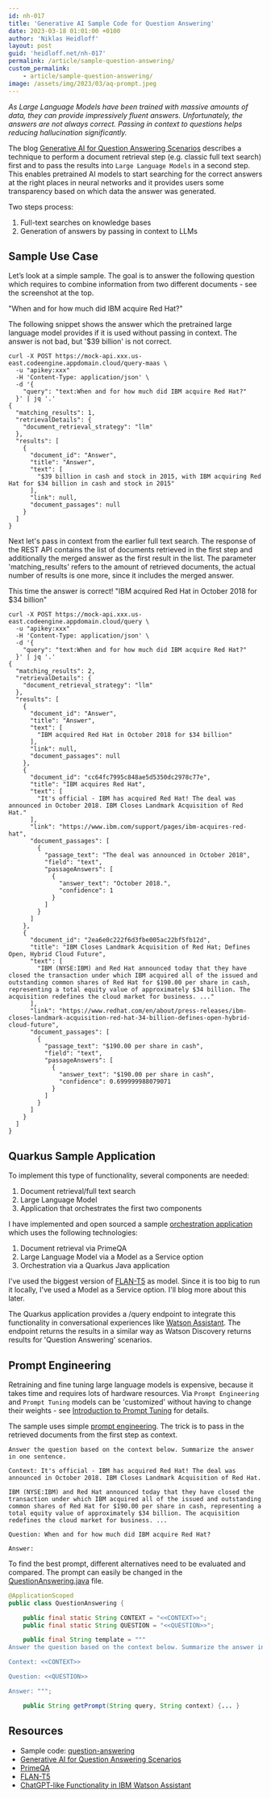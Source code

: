 ```yaml
---
id: nh-017
title: 'Generative AI Sample Code for Question Answering'
date: 2023-03-18 01:01:00 +0100
author: 'Niklas Heidloff'
layout: post
guid: 'heidloff.net/nh-017'
permalink: /article/sample-question-answering/
custom_permalink:
    - article/sample-question-answering/
image: /assets/img/2023/03/aq-prompt.jpeg
---
```


*As Large Language Models have been trained with massive amounts of data, they can provide impressively fluent answers. Unfortunately, the answers are not always correct. Passing in context to questions helps reducing hallucination significantly.*

The blog [Generative AI for Question Answering Scenarios](https://heidloff.net/article/question-answering-transformers/) describes a technique to perform a document retrieval step (e.g. classic full text search) first and to pass the results into `Large Language Models` in a second step. This enables pretrained AI models to start searching for the correct answers at the right places in neural networks and it provides users some transparency based on which data the answer was generated.

Two steps process:

1. Full-text searches on knowledge bases
2. Generation of answers by passing in context to LLMs


## Sample Use Case

Let’s look at a simple sample. The goal is to answer the following question which requires to combine information from two different documents - see the screenshot at the top.

"When and for how much did IBM acquire Red Hat?"

The following snippet shows the answer which the pretrained large language model provides if it is used without passing in context. The answer is not bad, but '$39 billion' is not correct.

``` text
curl -X POST https://mock-api.xxx.us-east.codeengine.appdomain.cloud/query-maas \
  -u "apikey:xxx"
  -H 'Content-Type: application/json' \
  -d '{
    "query": "text:When and for how much did IBM acquire Red Hat?"
  }' | jq '.' 
{
  "matching_results": 1,
  "retrievalDetails": {
    "document_retrieval_strategy": "llm"
  },
  "results": [
    {
      "document_id": "Answer",
      "title": "Answer",
      "text": [
        "$39 billion in cash and stock in 2015, with IBM acquiring Red Hat for $34 billion in cash and stock in 2015"
      ],
      "link": null,
      "document_passages": null
    }
  ]
}
```

Next let's pass in context from the earlier full text search. The response of the REST API contains the list of documents retrieved in the first step and additionally the merged answer as the first result in the list. The parameter 'matching_results' refers to the amount of retrieved documents, the actual number of results is one more, since it includes the merged answer. 

This time the answer is correct! "IBM acquired Red Hat in October 2018 for $34 billion"

```text
curl -X POST https://mock-api.xxx.us-east.codeengine.appdomain.cloud/query \
  -u "apikey:xxx"
  -H 'Content-Type: application/json' \
  -d '{
    "query": "text:When and for how much did IBM acquire Red Hat?"
  }' | jq '.' 
{
  "matching_results": 2,
  "retrievalDetails": {
    "document_retrieval_strategy": "llm"
  },
  "results": [
    {
      "document_id": "Answer",
      "title": "Answer",
      "text": [
        "IBM acquired Red Hat in October 2018 for $34 billion"
      ],
      "link": null,
      "document_passages": null
    },
    {
      "document_id": "cc64fc7995c848ae5d5350dc2978c77e",
      "title": "IBM acquires Red Hat",
      "text": [
        "It's official - IBM has acquired Red Hat! The deal was announced in October 2018. IBM Closes Landmark Acquisition of Red Hat."
      ],
      "link": "https://www.ibm.com/support/pages/ibm-acquires-red-hat",
      "document_passages": [
        {
          "passage_text": "The deal was announced in October 2018",
          "field": "text",
          "passageAnswers": [
            {
              "answer_text": "October 2018.",
              "confidence": 1
            }
          ]
        }
      ]
    },
    {
      "document_id": "2ea6e0c222f6d3fbe005ac22bf5fb12d",
      "title": "IBM Closes Landmark Acquisition of Red Hat; Defines Open, Hybrid Cloud Future",
      "text": [
        "IBM (NYSE:IBM) and Red Hat announced today that they have closed the transaction under which IBM acquired all of the issued and outstanding common shares of Red Hat for $190.00 per share in cash, representing a total equity value of approximately $34 billion. The acquisition redefines the cloud market for business. ..."
      ],
      "link": "https://www.redhat.com/en/about/press-releases/ibm-closes-landmark-acquisition-red-hat-34-billion-defines-open-hybrid-cloud-future",
      "document_passages": [
        {
          "passage_text": "$190.00 per share in cash",
          "field": "text",
          "passageAnswers": [
            {
              "answer_text": "$190.00 per share in cash",
              "confidence": 0.699999988079071
            }
          ]
        }
      ]
    }
  ]
}
```


## Quarkus Sample Application

To implement this type of functionality, several components are needed:

1. Document retrieval/full text search
2. Large Language Model
3. Application that orchestrates the first two components

I have implemented and open sourced a sample [orchestration application](https://github.com/nheidloff/question-answering) which uses the following technologies:

1. Document retrieval via PrimeQA
2. Large Language Model via a Model as a Service option
3. Orchestration via a Quarkus Java application

I've used the biggest version of [FLAN-T5](https://heidloff.net/article/running-llm-flan-t5-locally/) as model. Since it is too big to run it locally, I've used a Model as a Service option. I'll blog more about this later.

The Quarkus application provides a /query endpoint to integrate this functionality in conversational experiences like [Watson Assistant](https://github.com/nheidloff/question-answering#watson-assistant). The endpoint returns the results in a similar way as Watson Discovery returns results for 'Question Answering' scenarios.


## Prompt Engineering

Retraining and fine tuning large language models is expensive, because it takes time and requires lots of hardware resources. Via `Prompt Engineering` and `Prompt Tuning` models can be 'customized' without having to change their weights - see [Introduction to Prompt Tuning](https://heidloff.net/article/introduction-to-prompt-tuning/) for details.

The sample uses simple [prompt engineering](https://heidloff.net/article/importance-of-prompt-engineering/). The trick is to pass in the retrieved documents from the first step as context.

```text
Answer the question based on the context below. Summarize the answer in one sentence.

Context: It's official - IBM has acquired Red Hat! The deal was announced in October 2018. IBM Closes Landmark Acquisition of Red Hat.

IBM (NYSE:IBM) and Red Hat announced today that they have closed the transaction under which IBM acquired all of the issued and outstanding common shares of Red Hat for $190.00 per share in cash, representing a total equity value of approximately $34 billion. The acquisition redefines the cloud market for business. ...

Question: When and for how much did IBM acquire Red Hat?

Answer: 
```

To find the best prompt, different alternatives need to be evaluated and compared. The prompt can easily be changed in the [QuestionAnswering.java](https://github.com/nheidloff/question-answering) file.

```java
@ApplicationScoped
public class QuestionAnswering {

    public final static String CONTEXT = "<<CONTEXT>>";
    public final static String QUESTION = "<<QUESTION>>";

    public final String template = """
Answer the question based on the context below. Summarize the answer in one sentence.

Context: <<CONTEXT>>

Question: <<QUESTION>>

Answer: """;

    public String getPrompt(String query, String context) {... }
```


## Resources

* Sample code: [question-answering](https://github.com/nheidloff/question-answering)
* [Generative AI for Question Answering Scenarios](https://heidloff.net/article/question-answering-transformers/)
* [PrimeQA](https://github.com/primeqa)
* [FLAN-T5](https://heidloff.net/article/running-llm-flan-t5-locally/)
* [ChatGPT-like Functionality in IBM Watson Assistant](https://heidloff.net/article/chatgpt-like-functionality-in-watson-assistant/) 